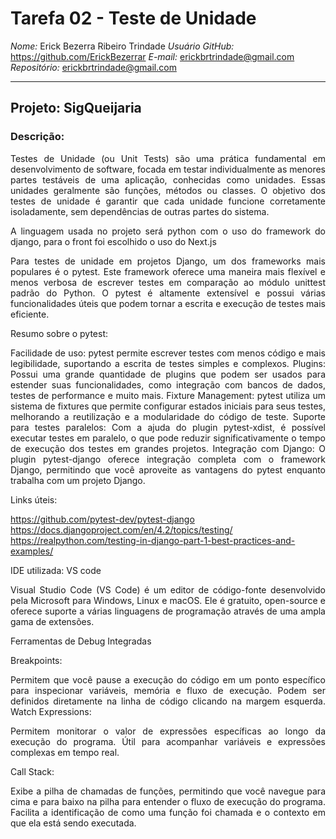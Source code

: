 # Tarefa 02 - Teste de Unidade

*Nome:* Erick Bezerra Ribeiro Trindade
*Usuário GitHub:* https://github.com/ErickBezerrar 
*E-mail:* erickbrtrindade@gmail.com
*Repositório:* [erickbrtrindade@gmail.com](https://github.com/melquetrindade/sigQueijaria)

---

## Projeto: SigQueijaria

### Descrição:

<div style="text-align: justify">
Testes de Unidade (ou Unit Tests) são uma prática fundamental em desenvolvimento de software, focada em testar individualmente as menores partes testáveis de uma aplicação, conhecidas como unidades. Essas unidades geralmente são funções, métodos ou classes. O objetivo dos testes de unidade é garantir que cada unidade funcione corretamente isoladamente, sem dependências de outras partes do sistema.

A linguagem usada no projeto será python com o uso do framework do django, para o front foi escolhido o uso do Next.js

Para testes de unidade em projetos Django, um dos frameworks mais populares é o pytest. Este framework oferece uma maneira mais flexível e menos verbosa de escrever testes em comparação ao módulo unittest padrão do Python. O pytest é altamente extensível e possui várias funcionalidades úteis que podem tornar a escrita e execução de testes mais eficiente.

Resumo sobre o pytest:

Facilidade de uso: pytest permite escrever testes com menos código e mais legibilidade, suportando a escrita de testes simples e complexos.
Plugins: Possui uma grande quantidade de plugins que podem ser usados para estender suas funcionalidades, como integração com bancos de dados, testes de performance e muito mais.
Fixture Management: pytest utiliza um sistema de fixtures que permite configurar estados iniciais para seus testes, melhorando a reutilização e a modularidade do código de teste.
Suporte para testes paralelos: Com a ajuda do plugin pytest-xdist, é possível executar testes em paralelo, o que pode reduzir significativamente o tempo de execução dos testes em grandes projetos.
Integração com Django: O plugin pytest-django oferece integração completa com o framework Django, permitindo que você aproveite as vantagens do pytest enquanto trabalha com um projeto Django.

Links úteis:

https://github.com/pytest-dev/pytest-django
https://docs.djangoproject.com/en/4.2/topics/testing/
https://realpython.com/testing-in-django-part-1-best-practices-and-examples/

IDE utilizada: VS code

Visual Studio Code (VS Code) é um editor de código-fonte desenvolvido pela Microsoft para Windows, Linux e macOS. Ele é gratuito, open-source e oferece suporte a várias linguagens de programação através de uma ampla gama de extensões. 

Ferramentas de Debug Integradas

Breakpoints:

Permitem que você pause a execução do código em um ponto específico para inspecionar variáveis, memória e fluxo de execução.
Podem ser definidos diretamente na linha de código clicando na margem esquerda.
Watch Expressions:

Permitem monitorar o valor de expressões específicas ao longo da execução do programa.
Útil para acompanhar variáveis e expressões complexas em tempo real.

Call Stack:

Exibe a pilha de chamadas de funções, permitindo que você navegue para cima e para baixo na pilha para entender o fluxo de execução do programa.
Facilita a identificação de como uma função foi chamada e o contexto em que ela está sendo executada.
</div>